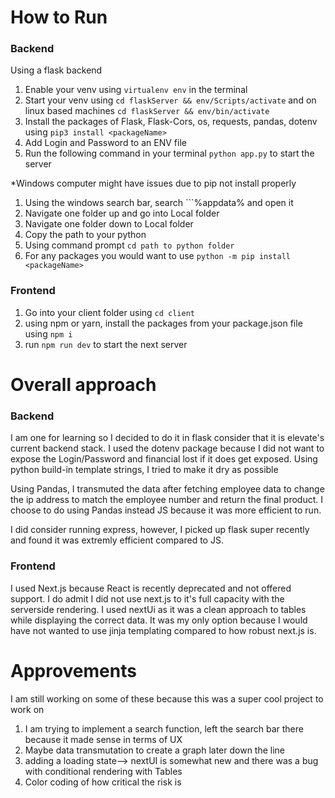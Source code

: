 How to Run
=============================

### Backend

Using a flask backend
1. Enable your venv using ```virtualenv env``` in the terminal
2. Start your venv using ```cd flaskServer && env/Scripts/activate``` and on linux based machines ```cd flaskServer && env/bin/activate```
3. Install the packages of Flask, Flask-Cors, os, requests, pandas, dotenv using ```pip3 install <packageName>```
4. Add Login and Password to an ENV file
5. Run the following command in your terminal ```python app.py``` to start the server

*Windows computer might have issues due to pip not install properly
1. Using the windows search bar, search ```%appdata% and open it
2. Navigate one folder up and go into Local folder
3. Navigate one folder down to Local folder
4. Copy the path to your python
5. Using command prompt ```cd path to python folder```
6. For any packages you would want to use ```python -m pip install <packageName>```

### Frontend
1. Go into your client folder using ```cd client```
2. using npm or yarn, install the packages from your package.json file using ```npm i```
3. run ```npm run dev``` to start the next server

Overall approach
=============================
### Backend
I am one for learning so I decided to do it in flask consider that it is elevate's current backend stack. I used the dotenv package because I did not want to expose the Login/Password and financial lost if it does get exposed. Using python build-in template strings, I tried to make it dry as possible

Using Pandas, I transmuted the data after fetching employee data to change the ip address to match the employee number and return the final product. I choose to do using Pandas instead JS because it was more efficient to run.

I did consider running express, however, I picked up flask super recently and found it was extremly efficient compared to JS. 

### Frontend

I used Next.js because React is recently deprecated and not offered support. I do admit I did not use next.js to it's full capacity with the serverside rendering. I used nextUi as it was a clean approach to tables while displaying the correct data. It was my only option because I would have not wanted to use jinja templating compared to how robust next.js is.

Approvements
=============================
I am still working on some of these because this was a super cool project to work on

1. I am trying to implement a search function, left the search bar there because it made sense in terms of UX
2. Maybe data transmutation to create a graph later down the line 
3. adding a loading state--> nextUI is somewhat new and there was a bug with conditional rendering with Tables
4.  Color coding of how critical the risk is





